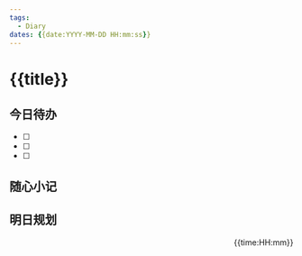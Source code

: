 ```yaml
---
tags:
  - Diary
dates: {{date:YYYY-MM-DD HH:mm:ss}}
---
```

# {{title}}

## 今日待办

- [ ] 
- [ ] 
- [ ] 

## 随心小记


## 明日规划


<p align="right">{{time:HH:mm}}<p/>
